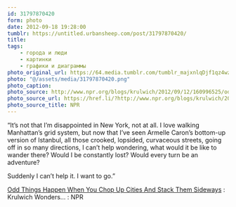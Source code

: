 ```yaml
---
id: 31797870420
form: photo
date: 2012-09-18 19:28:00
tumblr: https://untitled.urbansheep.com/post/31797870420/
title:
tags:
    - города и люди
    - картинки
    - графики и диаграммы
photo_original_url: https://64.media.tumblr.com/tumblr_majxnlqDjf1qz4wzio1_500.png
photo: "@/assets/media/31797870420.png"
photo_caption:
photo_source: http://www.npr.org/blogs/krulwich/2012/09/12/160996525/odd-things-happen-when-you-chop-up-cities-and-stack-them-sideways?sc=tw&cc=share&utm_source=buffer&buffer_share=f34b7
photo_source_url: https://href.li/?http://www.npr.org/blogs/krulwich/2012/09/12/160996525/odd-things-happen-when-you-chop-up-cities-and-stack-them-sideways?sc=tw&cc=share&utm_source=buffer&buffer_share=f34b7
photo_source_title: NPR
---
```


<p>“It’s not that I’m disappointed in New York, not at all. I love walking Manhattan’s grid system, but now that I’ve seen Armelle Caron’s bottom-up version of Istanbul, all those crooked, lopsided, curvaceous streets, going off in so many directions, I can’t help wondering, what would it be like to wander there? Would I be constantly lost? Would every turn be an adventure?</p>

<p>Suddenly I can’t help it. I want to go.”</p>

<p><a href="http://www.npr.org/blogs/krulwich/2012/09/12/160996525/odd-things-happen-when-you-chop-up-cities-and-stack-them-sideways">Odd Things Happen When You Chop Up Cities And Stack Them Sideways</a> : Krulwich Wonders… : NPR</p>
